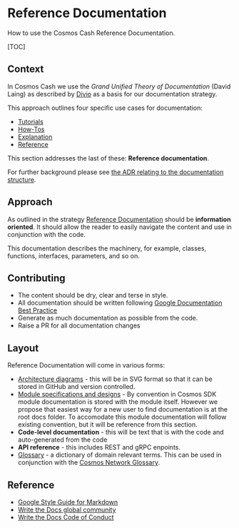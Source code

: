 # Reference Documentation

How to use the Cosmos Cash Reference Documentation.

[TOC]



## Context

In Cosmos Cash we use the  *Grand Unified Theory of Documentation* (David Laing) as described by [Divio](https://documentation.divio.com/) as a basis for our documentation strategy.

This approach outlines four specific use cases for documentation:

* [Tutorials](../Tutorials/README.md)
* [How-Tos](../How-To/README.md)
* [Explanation](./Explanation/README.md)
* [Reference](./README.md)

This section addresses the last of these: **Reference documentation**. 

For further background please see [the ADR relating to the documentation structure](./ADR/adr-002-docs-structure.md). 

## Approach

As outlined in the strategy [Reference Documentation](https://documentation.divio.com/reference/) should be **information oriented**. It should allow the reader to easily navigate the content and use in conjunction with the code.

This documentation describes the machinery, for example, classes, functions, interfaces, parameters, and so on.


## Contributing

* The content should be dry, clear and terse in style.
* All documentation should be written following [Google Documentation Best Practice](https://google.github.io/styleguide/docguide/best_practices.html)
* Generate as much documentation as possible from the code.
* Raise a PR for all documentation changes

## Layout

Reference Documentation will come in various forms:

* [Architecture diagrams](./architecture) - this will be in SVG format so that it can be stored in GitHub and version controlled. 
* [Module specifications and designs](./MODULES.md) - By convention in Cosmos SDK module documentation is stored with the module itself. However we propose that easiest way for a new user to find documentation is at the root docs folder. To accomodate this module documentation will follow existing convention, but it will be reference from this section.
* **Code-level documentation** - this will be text that is with the code and auto-generated from the code
* **API reference** - this includes REST and gRPC enpoints.
* [Glossary](,.GLOSSARY.md) - a dictionary of domain relevant terms. This can be used in conjunction with the [Cosmos Network Glossary](https://v1.cosmos.network/glossary).


## Reference

- [Google Style Guide for Markdown](https://github.com/google/styleguide/blob/gh-pages/docguide/style.md)
- [Write the Docs global community](https://www.writethedocs.org/)
- [Write the Docs Code of Conduct](https://www.writethedocs.org/code-of-conduct/#the-principles)